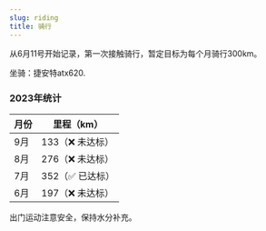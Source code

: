 ```yaml
---
slug: riding
title: 骑行
---
```


从6月11号开始记录，第一次接触骑行，暂定目标为每个月骑行300km。

坐骑：捷安特atx620.

### 2023年统计
|月份|里程（km）|
|---|---|
|9月|133（❌ 未达标）|
|8月|276（❌ 未达标）|
|7月|352（✅ 已达标）|
|6月|197（❌ 未达标）|

出门运动注意安全，保持水分补充。
